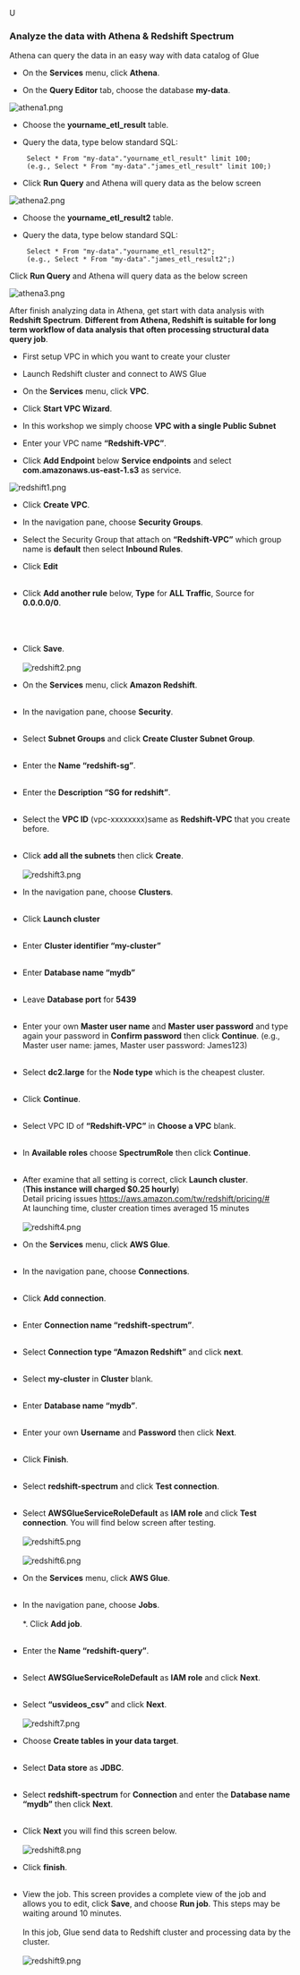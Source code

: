 U

### Analyze the data with Athena & Redshift Spectrum

Athena can query the data in an easy way with data catalog of Glue

* 	On the **Services** menu, click **Athena**.

* 	On the **Query Editor** tab, choose the database **my-data**.

![athena1.png](/images/athena1.png)

* 	Choose the **yourname_etl_result** table.

* 	Query the data, type below standard SQL:

         Select * From "my-data"."yourname_etl_result" limit 100;
         (e.g., Select * From "my-data"."james_etl_result" limit 100;)

* 	Click **Run Query** and Athena will query data as the below screen

![athena2.png](/images/athena2.png)

* 	Choose the **yourname_etl_result2** table.

* 	Query the data, type below standard SQL:

         Select * From "my-data"."yourname_etl_result2";
         (e.g., Select * From "my-data"."james_etl_result2";)

Click **Run Query** and Athena will query data as the below screen

 ![athena3.png](/images/athena3.png)
 
After finish analyzing data in Athena, get start with data analysis with **Redshift Spectrum**. **Different from Athena, Redshift is suitable for long term workflow of data analysis that often processing structural data query job**.

*	First setup VPC in which you want to create your cluster

*	Launch Redshift cluster and connect to AWS Glue

* 	On the **Services** menu, click **VPC**.

* 	Click **Start VPC Wizard**.

* 	In this workshop we simply choose **VPC with a single Public Subnet**

* 	Enter your VPC name **“Redshift-VPC”**.

* 	Click **Add Endpoint** below **Service endpoints** and select **com.amazonaws.us-east-1.s3** as service.

![redshift1.png](/images/redshift1.png)

* 	Click **Create VPC**.

* 	In the navigation pane, choose **Security Groups**.

* 	Select the Security Group that attach on **“Redshift-VPC”** which group name is **default** then select **Inbound Rules**.

* 	Click **Edit**<br><br>
*	Click **Add another rule** below, **Type** for **ALL Traffic**, Source for **0.0.0.0/0**.<br><br><br><br>
* 	Click **Save**.<br><br>
![redshift2.png](/images/redshift2.png)<br>  
* 	On the **Services** menu, click **Amazon Redshift**.<br><br>
* 	In the navigation pane, choose **Security**.<br><br>
* 	Select **Subnet Groups** and click **Create Cluster Subnet Group**.<br><br>
*	Enter the **Name “redshift-sg”**.<br><br>
* 	Enter the **Description “SG for redshift”**.<br><br>
* 	Select the **VPC ID** (vpc-xxxxxxxx)same as **Redshift-VPC** that you create before.<br><br>
* 	Click **add all the subnets** then click **Create**.<br><br>
![redshift3.png](/images/redshift3.png)<br>  
* 	In the navigation pane, choose **Clusters**.<br><br>
* 	Click **Launch cluster**<br><br>
* 	Enter **Cluster identifier “my-cluster”**<br><br>
* 	Enter **Database name “mydb”**<br><br>
* 	Leave **Database port** for **5439**<br><br>
* 	Enter your own **Master user name** and **Master user password** and type again your password in **Confirm password** then click **Continue**. (e.g., Master user name: james, Master user password: James123)<br><br>
* 	Select **dc2.large** for the **Node type** which is the cheapest cluster.<br><br>
* 	Click **Continue**.<br><br>
* 	Select VPC ID of **“Redshift-VPC”** in **Choose a VPC** blank.<br><br>
* 	In **Available roles** choose **SpectrumRole** then click **Continue**.<br><br>
* 	After examine that all setting is correct, click **Launch cluster**.<br>
(**This instance will charged $0.25 hourly**)<br>
Detail pricing issues https://aws.amazon.com/tw/redshift/pricing/#<br>
    At launching time, cluster creation times averaged 15 minutes<br><br>
![redshift4.png](/images/redshift4.png)<br>  
* 	On the **Services** menu, click **AWS Glue**.<br><br>
* 	In the navigation pane, choose **Connections**.<br><br>
* 	Click **Add connection**.<br><br>
* 	Enter **Connection name “redshift-spectrum”**.<br><br>
* 	Select **Connection type “Amazon Redshift”** and click **next**.<br><br>
* 	Select **my-cluster** in **Cluster** blank.<br><br>
* 	Enter **Database name “mydb”**.<br><br>
* 	Enter your own **Username** and **Password** then click **Next**.<br><br>
* 	Click **Finish**.<br><br>
* 	Select **redshift-spectrum** and click **Test connection**.<br><br>
* 	Select **AWSGlueServiceRoleDefault** as **IAM role** and click **Test connection**. You will find below screen after testing.<br><br>
![redshift5.png](/images/redshift5.png)<br>  
![redshift6.png](/images/redshift6.png)<br>  
* 	On the **Services** menu, click **AWS Glue**.<br><br>
* 	In the navigation pane, choose **Jobs**.<br><br>
*.	Click **Add job**.<br><br>
* 	Enter the **Name “redshift-query”**.<br><br>
* 	Select **AWSGlueServiceRoleDefault** as **IAM role** and click **Next**.<br><br>
* 	Select **“usvideos_csv”** and click **Next**.<br><br>
![redshift7.png](/images/redshift7.png)<br>  
* 	Choose **Create tables in your data target**.<br><br>
* 	Select **Data store** as **JDBC**.<br><br>
* 	Select **redshift-spectrum** for **Connection** and enter the **Database name “mydb”** then click **Next**.<br><br>
* 	Click **Next** you will find this screen below.<br><br>
![redshift8.png](/images/redshift8.png)<br>  
* 	Click **finish**.<br><br>
* 	View the job. This screen provides a complete view of the job and allows you to edit, click **Save**, and choose **Run job**. This steps may be waiting around 10 minutes.<br><br>
In this job, Glue send data to Redshift cluster and processing data by the cluster.<br><br>
![redshift9.png](/images/redshift9.png)<br> 

